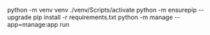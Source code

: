 python -m venv venv
./venv/Scripts/activate
python -m ensurepip --upgrade
pip install -r requirements.txt
python -m manage --app=manage:app run